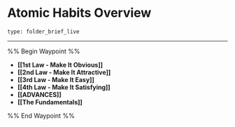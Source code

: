# Atomic Habits Overview
 
```ccard
type: folder_brief_live
```
 
---

%% Begin Waypoint %%
- **[[1st Law - Make It Obvious]]**
- **[[2nd Law - Make It Attractive]]**
- **[[3rd Law - Make It Easy]]**
- **[[4th Law - Make It Satisfying]]**
- **[[ADVANCES]]**
- **[[The Fundamentals]]**

%% End Waypoint %%